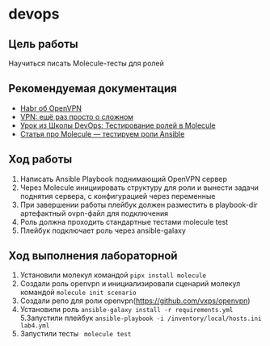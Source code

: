 # devops
## **Цель работы**

Научиться писать Molecule-тесты для ролей

## **Рекомендуемая документация**

- [Habr об OpenVPN](https://habr.com/ru/post/233971/)
- [VPN: ещё раз просто о сложном](https://habr.com/ru/post/534250/)
- [Урок из Школы DevOps: Тестирование ролей в Molecule](https://www.youtube.com/watch?v=0b3YXlffo1Q)
- [Статья про Molecule — тестируем роли Ansible](https://habr.com/ru/post/437216/)

## **Ход работы**

1. Написать Ansible Playbook поднимающий OpenVPN сервер
2. Через Molecule инициировать структуру для роли и вынести задачи поднятия сервера, с конфигурацией через переменные
3. При завершении работы плейбук должен разместить в playbook-dir артефактный ovpn-файл для подключения
4. Роль должна проходить стандартные тестами molecule test
5. Плейбук подключает роль через ansible-galaxy

## **Ход выполнения лабораторной** ##
1. Установили молекул командой ```pipx install molecule```
2. Создали роль openvpn и инициализировали сценарий молекул командой
``` molecule init scenario ```
3. Создали репо для роли openvpn(https://github.com/vxps/openvpn)
4. Установили роль
``` ansible-galaxy install -r requirements.yml ```
5.Запустили плейбук
``` ansible-playbook -i /inventory/local/hosts.ini lab4.yml ```
6. Запустили тесты
``` molecule test```
